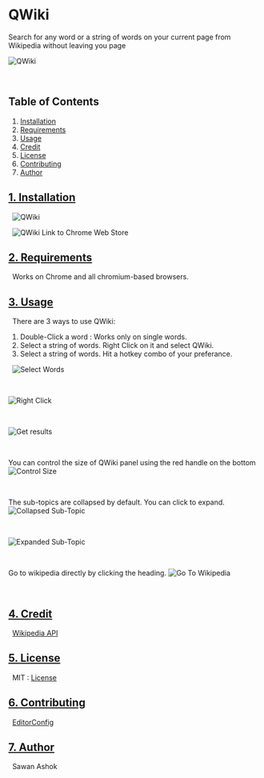 # QWiki 

Search for any word or a string of words on your current page from Wikipedia without leaving you page

![QWiki](https://github.com/checkmate-bitch/QWiki/blob/master/images/iconlogo.png)
  
  &nbsp;
## Table of Contents

1. <a href="#id1" id="install">Installation</a>
2. <a href="#id2" id ="require">Requirements</a>
3. <a href="#id3" id="use">Usage</a>
4. <a href="#id4" id="credit">Credit</a>
5. <a href="#id5" id="license">License</a>
6. <a href="#id6" id="contrib">Contributing</a>
7. <a href="#id7" id="author">Author</a>
&nbsp;
&nbsp;

## <a href="#install" id="id1">1. Installation</a>

&nbsp;
![QWiki](https://github.com/checkmate-bitch/QWiki/blob/master/images/icon440_1.png)

&nbsp;
![QWiki Link to Chrome Web Store](https://chrome.google.com/webstore/detail/qwiki/lcedjopbmngfbhipnhelglpblmombagc)

## <a href="#require" id="id2">2. Requirements</a>

&nbsp;
Works on Chrome and all chromium-based browsers.

## <a href="#use" id="id3">3. Usage</a>

&nbsp;
There are 3 ways to use QWiki:
1) Double-Click a word : Works only on single words.
2) Select a string of words. Right Click on it and select QWiki.
3) Select a string of words. Hit a hotkey combo of your preferance.

&nbsp;
![Select Words](https://github.com/checkmate-bitch/QWiki/blob/master/images/screenshots/img2.png "Select Words")

&nbsp;

![Right Click](https://github.com/checkmate-bitch/QWiki/blob/master/images/screenshots/img3.png "Right Click")

&nbsp;

![Get results](https://github.com/checkmate-bitch/QWiki/blob/master/images/screenshots/img4.png "Get results")

&nbsp;

You can control the size of QWiki panel using the red handle on the bottom
![Control Size](https://github.com/checkmate-bitch/QWiki/blob/master/images/screenshots/img5.png "Control Size")

&nbsp;

The sub-topics are collapsed by default. You can click to expand.
![Collapsed Sub-Topic](https://github.com/checkmate-bitch/QWiki/blob/master/images/screenshots/img6.png "Collapsed Sub-Topic")

&nbsp;

![Expanded Sub-Topic](https://github.com/checkmate-bitch/QWiki/blob/master/images/screenshots/img7.png "Expanded Sub-Topic")

&nbsp;
 
Go to wikipedia directly by clicking the heading.
![Go To Wikipedia](https://github.com/checkmate-bitch/QWiki/blob/master/images/screenshots/img8.png "Go To Wikipedia")

&nbsp;


## <a href="#credit" id="id4">4. Credit</a>

&nbsp;
[Wikipedia API](https://www.mediawiki.org/wiki/MediaWiki)

## <a href="#license" id="id5">5. License</a>

&nbsp;
MIT : [License](https://github.com/checkmate-bitch/QWiki/blob/master/LICENSE.md)

## <a href="#contrib" id="id6">6. Contributing</a>

&nbsp;
[EditorConfig](https://github.com/checkmate-bitch/QWiki/blob/master/.editorconfig)

## <a href="#author" id="id7">7. Author</a>

&nbsp;
Sawan Ashok 
